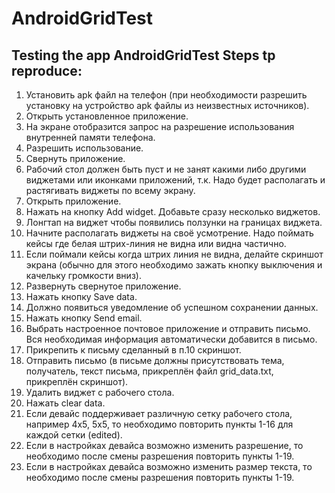 # AndroidGridTest

## Testing the app AndroidGridTest Steps tp reproduce:

1. Установить apk файл на телефон (при необходимости разрешить установку на устройство apk файлы из неизвестных источников).
2. Открыть установленное приложение.
3. На экране отобразится запрос на разрешение использования внутренней памяти телефона.
4. Разрешить использование.
5. Свернуть приложение.
6. Рабочий стол должен быть пуст и не занят какими либо другими виджетами или иконками приложений, т.к. Надо будет располагать и растягивать виджеты по всему экрану.
7. Открыть приложение.
8. Нажать на кнопку Add widget. Добавьте сразу несколько виджетов.
9. Лонгтап на виджет чтобы появились ползунки на границах виджета.
10. Начните располагать виджеты на своё усмотрение. Надо поймать кейсы где белая штрих-линия не видна или видна частично.
11. Если поймали кейсы когда штрих линия не видна, делайте скриншот экрана (обычно для этого необходимо зажать кнопку выключения и качельку громкости вниз).
12. Развернуть свернутое приложение.
13. Нажать кнопку Save data.
14. Должно появиться уведомление об успешном сохранении данных.
15. Нажать кнопку Send email.
16. Выбрать настроенное почтовое приложение и отправить письмо. Вся необходимая информация автоматически добавится в письмо.
17. Прикрепить к письму сделанный в п.10 скриншот.
18. Отправить письмо (в письме должны присутствовать тема, получатель, текст письма, прикреплён файл grid_data.txt, прикреплён скриншот).
19. Удалить виджет с рабочего стола.
20. Нажать clear data.
21. Если девайс поддерживает различную сетку рабочего стола, например 4х5, 5х5, то необходимо повторить пункты 1-16 для каждой сетки (edited).
22. Если в настройках девайса возможно изменить разрешение, то необходимо после смены разрешения повторить пункты 1-19.
23. Если в настройках девайса возможно изменить размер текста, то необходимо после смены разрешения повторить пункты 1-19.
